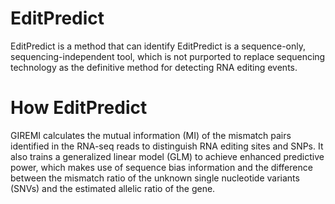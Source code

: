 # EditPredict
EditPredict is a method that can identify EditPredict is a sequence-only, sequencing-independent tool, which is not purported to replace sequencing technology as the definitive method for detecting RNA editing events.
# How EditPredict 
GIREMI calculates the mutual information (MI) of the mismatch pairs identified in the RNA-seq reads to distinguish RNA editing sites and SNPs. It also trains a generalized linear model (GLM) to achieve enhanced predictive power, which makes use of sequence bias information and the difference between the mismatch ratio of the unknown single nucleotide variants (SNVs) and the estimated allelic ratio of the gene.
